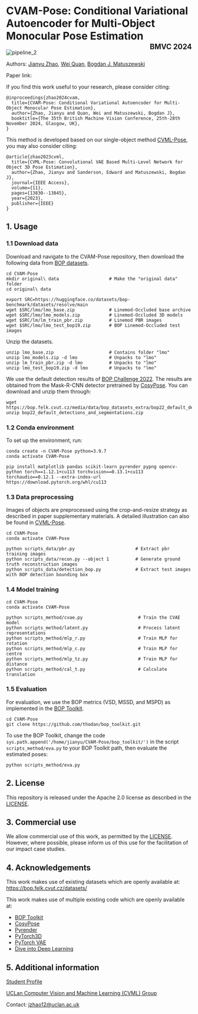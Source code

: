 # CVAM-Pose: Conditional Variational Autoencoder for Multi-Object Monocular Pose Estimation <br> <span style="float: right"><sub><sup>BMVC 2024</sub></sup></span>
![pipeline_2](https://github.com/user-attachments/assets/5cbf3634-5c4c-461f-bb49-7259b09a9178)

Authors: [Jianyu Zhao](https://scholar.google.com/citations?user=b6qSMLwAAAAJ&hl=en), [Wei Quan](https://www.uclan.ac.uk/academics/wei-quan), [Bogdan J. Matuszewski](https://scholar.google.co.uk/citations?user=QlUO_oAAAAAJ&hl=en)

Paper link:

If you find this work useful to your research, please consider citing:
```
@inproceedings{zhao2024cvam,
  title={CVAM-Pose: Conditional Variational Autoencoder for Multi-Object Monocular Pose Estimation},
  author={Zhao, Jianyu and Quan, Wei and Matuszewski, Bogdan J},
  booktitle={The 35th British Machine Vision Conference, 25th-28th November 2024, Glasgow, UK},
}
```

This method is developed based on our single-object method [CVML-Pose](https://github.com/JZhao12/CVML-Pose), you may also consider citing:
```
@article{zhao2023cvml,
  title={CVML-Pose: Convolutional VAE Based Multi-Level Network for Object 3D Pose Estimation},
  author={Zhao, Jianyu and Sanderson, Edward and Matuszewski, Bogdan J},
  journal={IEEE Access},
  volume={11},
  pages={13830--13845},
  year={2023},
  publisher={IEEE}
}
```

## 1. Usage
### 1.1 Download data
Download and navigate to the CVAM-Pose repository, then download the following data from [BOP datasets](https://bop.felk.cvut.cz/datasets/).
```
cd CVAM-Pose
mkdir original\ data                   # Make the "original data" folder
cd original\ data

export SRC=https://huggingface.co/datasets/bop-benchmark/datasets/resolve/main
wget $SRC/lmo/lmo_base.zip             # Linemod-Occluded base archive
wget $SRC/lmo/lmo_models.zip           # Linemod-Occluded 3D models
wget $SRC/lm/lm_train_pbr.zip          # Linemod PBR images
wget $SRC/lmo/lmo_test_bop19.zip       # BOP Linemod-Occluded test images
```

Unzip the datasets.
```
unzip lmo_base.zip                     # Contains folder "lmo"
unzip lmo_models.zip -d lmo            # Unpacks to "lmo"
unzip lm_train_pbr.zip -d lmo          # Unpacks to "lmo"
unzip lmo_test_bop19.zip -d lmo        # Unpacks to "lmo"
```

We use the default detection results of [BOP Challenge 2022](https://bop.felk.cvut.cz/challenges/bop-challenge-2022/). The results are obtained from the Mask-R-CNN detector pretrained by [CosyPose](https://github.com/ylabbe/cosypose). You can download and unzip them through:
```
wget https://bop.felk.cvut.cz/media/data/bop_datasets_extra/bop22_default_detections_and_segmentations.zip
unzip bop22_default_detections_and_segmentations.zip
```

### 1.2 Conda environment
To set up the environment, run:
```
conda create -n CVAM-Pose python=3.9.7
conda activate CVAM-Pose

pip install matplotlib pandas scikit-learn pyrender pypng opencv-python torch==1.12.1+cu113 torchvision==0.13.1+cu113 torchaudio==0.12.1 --extra-index-url https://download.pytorch.org/whl/cu113
```

### 1.3 Data preprocessing
Images of objects are preprocessed using the crop-and-resize strategy as described in paper supplementary materials. A detailed illustration can also be found in [CVML-Pose](https://ieeexplore.ieee.org/document/10040668).
```
cd CVAM-Pose
conda activate CVAM-Pose

python scripts_data/pbr.py                       # Extract pbr training images
python scripts_data/recon.py --object 1          # Generate ground truth reconstruction images
python scripts_data/detection_bop.py             # Extract test images with BOP detection bounding box
```

### 1.4 Model training
```
cd CVAM-Pose
conda activate CVAM-Pose

python scripts_method/cvae.py                     # Train the CVAE model
python scripts_method/latent.py                   # Process latent representations
python scripts_method/mlp_r.py                    # Train MLP for rotation
python scripts_method/mlp_c.py                    # Train MLP for centre
python scripts_method/mlp_tz.py                   # Train MLP for distance
python scripts_method/cal_t.py                    # Calculate translation
```

### 1.5 Evaluation
For evaluation, we use the BOP metrics (VSD, MSSD, and MSPD) as implemented in the [BOP Toolkit](https://github.com/thodan/bop_toolkit).
```
cd CVAM-Pose
git clone https://github.com/thodan/bop_toolkit.git
```

To use the BOP Toolkit, change the code ```sys.path.append('/home/jianyu/CVAM-Pose/bop_toolkit/')``` in the script ```scripts_method/eva.py``` to your BOP Toolkit path, then evaluate the estimated poses:
```
python scripts_method/eva.py
```

## 2. License
This repository is released under the Apache 2.0 license as described in the [LICENSE](https://github.com/JZhao12/CVAM-Pose/blob/main/LICENSE).

## 3. Commercial use
We allow commercial use of this work, as permitted by the [LICENSE](https://github.com/JZhao12/CVAM-Pose/blob/main/LICENSE). However, where possible, please inform us of this use for the facilitation of our impact case studies.

## 4. Acknowledgements
This work makes use of existing datasets which are openly available at: https://bop.felk.cvut.cz/datasets/

This work makes use of multiple existing code which are openly available at:
+ [BOP Toolkit](https://github.com/thodan/bop_toolkit)
+ [CosyPose](https://github.com/ylabbe/cosypose)
+ [Pyrender](https://github.com/mmatl/pyrender)
+ [PyTorch3D](https://github.com/facebookresearch/pytorch3d)
+ [PyTorch VAE](https://github.com/AntixK/PyTorch-VAE)
+ [Dive into Deep Learning](https://d2l.ai/index.html)

## 5. Additional information

[Student Profile](https://www.uclan.ac.uk/student-profiles/jianyu-zhao)

[UCLan Computer Vision and Machine Learning (CVML) Group](https://www.uclan.ac.uk/research/activity/cvml)

Contact: jzhao12@uclan.ac.uk
